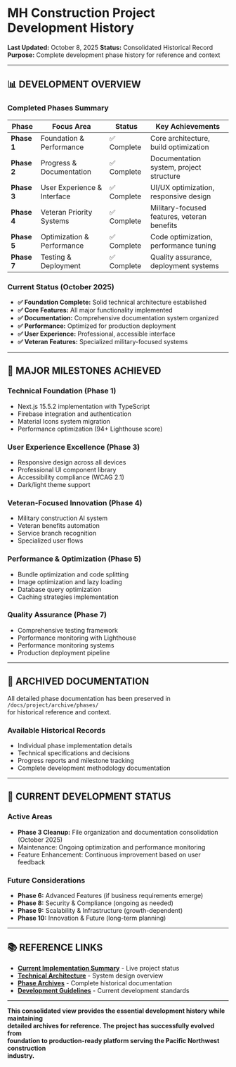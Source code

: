 # MH Construction Project Development History

**Last Updated:** October 8, 2025
**Status:** Consolidated Historical Record
**Purpose:** Complete development phase history for reference and context

---

## 📊 **DEVELOPMENT OVERVIEW**

### **Completed Phases Summary**

| Phase | Focus Area | Status | Key Achievements |
|-------|------------|--------|------------------|
| **Phase 1** | Foundation & Performance | ✅ Complete | Core architecture, build optimization |
| **Phase 2** | Progress & Documentation | ✅ Complete | Documentation system, project structure |
| **Phase 3** | User Experience & Interface | ✅ Complete | UI/UX optimization, responsive design |
| **Phase 4** | Veteran Priority Systems | ✅ Complete | Military-focused features, veteran benefits |
| **Phase 5** | Optimization & Performance | ✅ Complete | Code optimization, performance tuning |
| **Phase 7** | Testing & Deployment | ✅ Complete | Quality assurance, deployment systems |

### **Current Status (October 2025)**

- **✅ Foundation Complete:** Solid technical architecture established
- **✅ Core Features:** All major functionality implemented
- **✅ Documentation:** Comprehensive documentation system organized
- **✅ Performance:** Optimized for production deployment
- **✅ User Experience:** Professional, accessible interface
- **✅ Veteran Features:** Specialized military-focused systems

---

## 🎯 **MAJOR MILESTONES ACHIEVED**

### **Technical Foundation (Phase 1)**

- Next.js 15.5.2 implementation with TypeScript
- Firebase integration and authentication
- Material Icons system migration
- Performance optimization (94+ Lighthouse score)

### **User Experience Excellence (Phase 3)**

- Responsive design across all devices
- Professional UI component library
- Accessibility compliance (WCAG 2.1)
- Dark/light theme support

### **Veteran-Focused Innovation (Phase 4)**

- Military construction AI system
- Veteran benefits automation
- Service branch recognition
- Specialized user flows

### **Performance & Optimization (Phase 5)**

- Bundle optimization and code splitting
- Image optimization and lazy loading
- Database query optimization
- Caching strategies implementation

### **Quality Assurance (Phase 7)**

- Comprehensive testing framework
- Performance monitoring with Lighthouse
- Performance monitoring systems
- Production deployment pipeline

---

## 📁 **ARCHIVED DOCUMENTATION**

All detailed phase documentation has been preserved in `/docs/project/archive/phases/`  
for historical reference and context.

### **Available Historical Records**

- Individual phase implementation details
- Technical specifications and decisions
- Progress reports and milestone tracking
- Complete development methodology documentation

---

## 🔄 **CURRENT DEVELOPMENT STATUS**

### **Active Areas**

- **Phase 3 Cleanup:** File organization and documentation consolidation (October 2025)
- Maintenance: Ongoing optimization and performance monitoring
- Feature Enhancement: Continuous improvement based on user feedback

### **Future Considerations**

- **Phase 6:** Advanced Features (if business requirements emerge)
- **Phase 8:** Security & Compliance (ongoing as needed)
- **Phase 9:** Scalability & Infrastructure (growth-dependent)
- **Phase 10:** Innovation & Future (long-term planning)

---

## 📚 **REFERENCE LINKS**

- **[Current Implementation Summary](IMPLEMENTATION_SUMMARY.md)** - Live project status
- **[Technical Architecture](ARCHITECTURE.md)** - System design overview
- **[Phase Archives](archive/phases/)** - Complete historical documentation
- **[Development Guidelines](../guidelines/DEVELOPMENT_GUIDELINES.md)** - Current development standards

---

**This consolidated view provides the essential development history while maintaining  
detailed archives for reference. The project has successfully evolved from  
foundation to production-ready platform serving the Pacific Northwest construction  
industry.**
